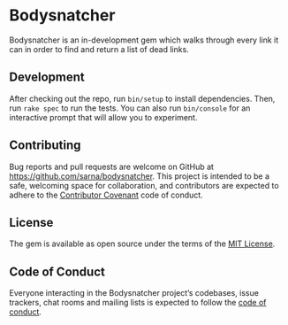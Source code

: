 # Bodysnatcher

Bodysnatcher is an in-development gem which walks through every link it can in order to find and return a list of dead links.

## Development

After checking out the repo, run `bin/setup` to install dependencies. Then, run `rake spec` to run the tests. You can also run `bin/console` for an interactive prompt that will allow you to experiment.

## Contributing

Bug reports and pull requests are welcome on GitHub at https://github.com/sarna/bodysnatcher. This project is intended to be a safe, welcoming space for collaboration, and contributors are expected to adhere to the [Contributor Covenant](http://contributor-covenant.org) code of conduct.

## License

The gem is available as open source under the terms of the [MIT License](https://opensource.org/licenses/MIT).

## Code of Conduct

Everyone interacting in the Bodysnatcher project’s codebases, issue trackers, chat rooms and mailing lists is expected to follow the [code of conduct](https://github.com/sarna/bodysnatcher/blob/master/CODE_OF_CONDUCT.md).
